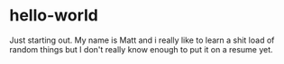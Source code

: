 # hello-world
Just starting out.
My name is Matt and i really like to learn a shit load of random things but I don't really know enough to put it on a resume yet.

